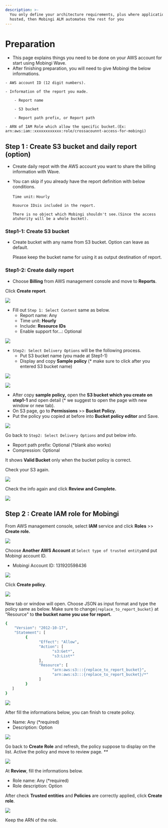 ```yaml
---
description: >-
  You only define your architecture requirements, plus where application code is
  hosted, then Mobingi ALM automates the rest for you
---
```


# Preparation

* This page explains things you need to be done on your AWS account for start using Mobingi Wave.
* After finishing preparation, you will need to give Mobingi the below informations. 

```text
- AWS account ID (12 digit numbers).

- Information of the report you made.

    - Report name

    - S3 bucket

    - Report path prefix, or Report path

- ARN of IAM Role which allow the specific bucket.(Ex: arn:aws:iam::xxxxxxxxxxxx:role/crossacounnt-access-for-mobingi)
```

## Step 1 : Create S3 bucket and daily report \(option\) <a id="step1"></a>

* Create daily repot with the AWS account you want to share the billing information with Wave.
* You can skip if you already have the report definition with below conditions.

  `Time unit:` `Hourly`

  `Rsource IDsis included in the report.`

  `There is no object which Mobingi shouldn't see.(Since the access atuhority will be a whole bucket).`

### Step1-1: **Create S3 bucket**

* Create bucket with any name from S3 bucket. Option can leave as default.

  Please keep the bucket name for using it as output destination of report.

### Step1-2: Create daily report

* Choose **Billing** from AWS management console and move to **Reports**.

Click **Create report**.

![](../.gitbook/assets/snip20180727_7.png)

* Fill out `Step 1: Select Content` same as below.
  * Report name: Any
  * Time unit: **Hourly**
  * Include: **Resource IDs**
  * Enable support for...: Optional

![](../.gitbook/assets/snip20181004_14.png)

* `Step2: Select Delivery Options` will be the following process.
  * Put S3 bucket name \(you made at Step1-1\)
  * Display and copy **Sample policy** \(\* make sure to click after you entered S3 bucket name\)

![](../.gitbook/assets/snip20181004_16.png)

![](../.gitbook/assets/snip20180727_10.png)

* After copy **sample policy,** open the **S3 bucket which you create on step1-1** and open detail \(\* we suggest to open the page with new window or new tab\).
* On S3 page, go to **Permissions** &gt;&gt; **Bucket Policy.**
* Put the policy you copied at before into **Bucket policy editor** and Save.

![](../.gitbook/assets/snip20180727_17.png)

Go back to `Step2: Select Delivery Options` and put below info.

* Report path prefix: Optional  \(\*blank also works\) 
* Compression: Optional

It shows **Valid Bucket** only when the bucket policy is correct.

Check your S3 again.

![](../.gitbook/assets/snip20181004_16%20%281%29.png)

Check the info again and click **Review and Complete.**

![](../.gitbook/assets/snip20181004_18.png)

## Step 2 : Create IAM role for Mobingi <a id="step2"></a>

From AWS management console, select **IAM** service and click **Roles** &gt;&gt; **Create role.**

![](../.gitbook/assets/snip20180727_19.png)

Choose **Another AWS Account** at `Select type of trusted entity`and put Mobingi account ID.

* Mobingi Account ID: 131920598436

![](../.gitbook/assets/snip20180727_21.png)

Click **Create policy**.

![](../.gitbook/assets/snip20180727_23.png)

New tab or window will open. Choose JSON as input format and type the policy same as below. Make sure to change`{replace_to_report_bucket}` at "Resource" to **the bucket name you use for report.**

```bash
{
    "Version": "2012-10-17",
    "Statement": [
         {
               "Effect": "Allow",
               "Action": [
                     "s3:Get*",
                     "s3:List*"
               ],
               "Resource": [
                     "arn:aws:s3:::{replace_to_report_bucket}",
                     "arn:aws:s3:::{replace_to_report_bucket}/*"
               ]
         }
   ]
}
```

![](../.gitbook/assets/create-policy-en.png)

After fill the informations below, you can finish to create policy.

* Name: Any \(\*required\)
* Description: Option

![](../.gitbook/assets/snip20180727_31.png)

Go back to **Create Role** and refresh, the policy suppose to display on the list. Active the policy and move to review page. _\*\*_

![](../.gitbook/assets/snip20180727_33.png)

At **Review**, fill the informations below.

* Role name: Any \(\*required\)
* Role description: Option

After check **Trusted entities** and **Policies** are correctly applied, click **Create role**.

![](../.gitbook/assets/snip20180731_39.png)

Keep the ARN of the role.

